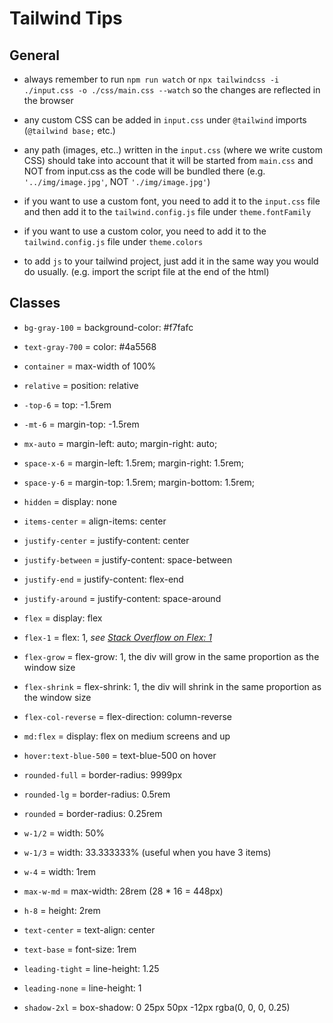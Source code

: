 # Tailwind Tips

## General

- always remember to run `npm run watch` or `npx tailwindcss -i ./input.css -o ./css/main.css --watch` so the changes are reflected in the browser

- any custom CSS can be added in `input.css` under `@tailwind` imports (`@tailwind base;` etc.)

- any path (images, etc..) written in the `input.css` (where we write custom CSS) should take into account that it will be started from `main.css` and NOT from input.css as the code will be bundled there
  (e.g. `'../img/image.jpg'`, NOT `'./img/image.jpg'`)

- if you want to use a custom font, you need to add it to the `input.css` file and then add it to the `tailwind.config.js` file under `theme.fontFamily`

- if you want to use a custom color, you need to add it to the `tailwind.config.js` file under `theme.colors`

- to add `js` to your tailwind project, just add it in the same way you would do usually. (e.g. import the script file at the end of the html)

## Classes

- `bg-gray-100` = background-color: #f7fafc
- `text-gray-700` = color: #4a5568
- `container` = max-width of 100%
- `relative` = position: relative
- `-top-6` = top: -1.5rem
- `-mt-6` = margin-top: -1.5rem
- `mx-auto` = margin-left: auto; margin-right: auto;
- `space-x-6` = margin-left: 1.5rem; margin-right: 1.5rem;
- `space-y-6` = margin-top: 1.5rem; margin-bottom: 1.5rem;
- `hidden` = display: none
- `items-center` = align-items: center
- `justify-center` = justify-content: center
- `justify-between` = justify-content: space-between
- `justify-end` = justify-content: flex-end
- `justify-around` = justify-content: space-around
- `flex` = display: flex
- `flex-1` = flex: 1, _see [Stack Overflow on Flex: 1](https://stackoverflow.com/questions/37386244/what-does-flex-1-mean)_
- `flex-grow` = flex-grow: 1, the div will grow in the same proportion as the window size
- `flex-shrink` = flex-shrink: 1, the div will shrink in the same proportion as the window size

- `flex-col-reverse` = flex-direction: column-reverse
- `md:flex` = display: flex on medium screens and up
- `hover:text-blue-500` = text-blue-500 on hover
- `rounded-full` = border-radius: 9999px
- `rounded-lg` = border-radius: 0.5rem
- `rounded` = border-radius: 0.25rem
- `w-1/2` = width: 50%
- `w-1/3` = width: 33.333333% (useful when you have 3 items)
- `w-4` = width: 1rem
- `max-w-md` = max-width: 28rem (28 \* 16 = 448px)
- `h-8` = height: 2rem
- `text-center` = text-align: center
- `text-base` = font-size: 1rem
- `leading-tight` = line-height: 1.25
- `leading-none` = line-height: 1
- `shadow-2xl` = box-shadow: 0 25px 50px -12px rgba(0, 0, 0, 0.25)
